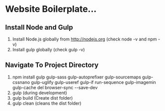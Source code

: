 # Website Boilerplate...

## Install Node and Gulp
1. Install Node.js globally from http://nodejs.org (check node -v and npm -v)
2. Install gulp globally (check gulp -v)

## Navigate To Project Directory
1. npm install gulp gulp-sass gulp-autoprefixer gulp-sourcemaps gulp-cssnano gulp-uglify gulp-useref gulp-if run-sequence gulp-imagemin gulp-cache del browser-sync --save-dev
2. gulp (during development)
3. gulp build (Create dist folder)
4. gulp clean (cleans the dist folder)